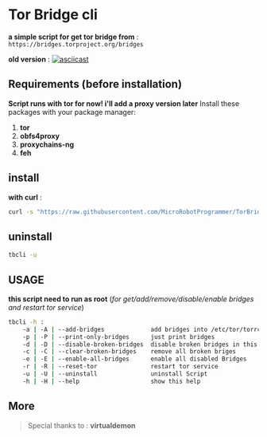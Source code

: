 # Tor Bridge cli

**a simple script for get tor bridge from** : `https://bridges.torproject.org/bridges`

**old version** :
[![asciicast](https://asciinema.org/a/CVdg9arcaLU9nyXsvuW7FOyEn.svg)](https://asciinema.org/a/CVdg9arcaLU9nyXsvuW7FOyEn)


## Requirements (before installation)
**Script runs with tor for now! i'll add a proxy version later**
Install these packages with your package manager:
1. **tor**
2. **obfs4proxy**
3. **proxychains-ng**
4. **feh**

## install
**with curl** :
```bash
curl -s "https://raw.githubusercontent.com/MicroRobotProgrammer/TorBridge/master/tbcli-installer.sh" |sh
```

## uninstall 

```bash
tbcli -u 
```

## USAGE
**this script need to run as root** (*for get/add/remove/disable/enable bridges and restart tor service*)
```bash
tbcli -h :
    -a | -A | --add-bridges             add bridges into /etc/tor/torrc and print bridges
    -p | -P | --print-only-bridges      just print bridges
    -d | -D | --disable-broken-bridges  disable broken bridges in this network connection
    -c | -C | --clear-broken-bridges    remove all broken briges
    -e | -E | --enable-all-bridges      enable all disabled Bridges
    -r | -R | --reset-tor               restart tor service
    -u | -U | --uninstall               uninstall Script
    -h | -H | --help                    show this help
```

## More
>  Special thanks to : **virtualdemon**
